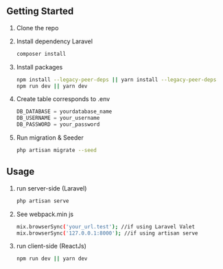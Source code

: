 ## Getting Started

1. Clone the repo

2. Install dependency Laravel
   ```sh
   composer install
   ```
3. Install packages
   ```sh
   npm install --legacy-peer-deps || yarn install --legacy-peer-deps
   npm run dev || yarn dev
   ```
4. Create table corresponds to .env
   ```js
   DB_DATABASE = yourdatabase_name
   DB_USERNAME = your_username
   DB_PASSWORD = your_password
   ```
5. Run migration & Seeder
   ```sh
   php artisan migrate --seed
   ```

## Usage

1. run server-side (Laravel)
   ```sh
   php artisan serve
   ```
2. See webpack.min js
   ```sh
   mix.browserSync('your_url.test'); //if using Laravel Valet
   mix.browserSync('127.0.0.1:8000'); //if using artisan serve
   ```
3. run client-side (ReactJs)
   ```sh
   npm run dev || yarn dev
   ```
